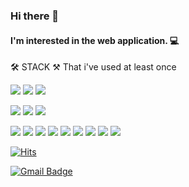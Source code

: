 ### Hi there 👋

#### I'm interested in the web application. 💻

🛠 STACK ⚒
That i've used at least once

<a align="right" href="" target="_blank"><img src="https://img.shields.io/badge/-React.js-61DAFB?style=flat-square&logo=React&logoColor=white"/></a>
<a align="right" href="" target="_blank"><img src="https://img.shields.io/badge/-Node.js-339933?style=flat-square&logo=Node.js&logoColor=white"/></a>
<a align="right" href="" target="_blank"><img src="https://img.shields.io/badge/-MongoDB-47A248?style=flat-square&logo=MongoDB&logoColor=white"/></a>
  
<a align="right" href="" target="_blank"><img src="https://img.shields.io/badge/-HTML5-E34F26?style=flat-square&logo=HTML5&logoColor=white"/></a>
<a align="right" href="" target="_blank"><img src="https://img.shields.io/badge/-CSS3-1572B6?style=flat-square&logo=CSS3&logoColor=white"/></a>
<a align="right" href="" target="_blank"><img src="https://img.shields.io/badge/-JavaScript-F7DF1E?style=flat-square&logo=JavaScript&logoColor=white"/></a>
  
<a align="right" href="" target="_blank"><img src="https://img.shields.io/badge/-JAVA-007396?style=flat-square&logo=JAVA&logoColor=white"/></a>
<a align="right" href="" target="_blank"><img src="https://img.shields.io/badge/-Python-3776AB?style=flat-square&logo=Python&logoColor=white"/></a>
<a align="right" href="" target="_blank"><img src="https://img.shields.io/badge/-C-A8B9CC?style=flat-square&logo=C&logoColor=white"/></a>
<a align="right" href="" target="_blank"><img src="https://img.shields.io/badge/-C++-00599C?style=flat-square&logo=C++&logoColor=white"/></a>
<a align="right" href="" target="_blank"><img src="https://img.shields.io/badge/-PHP-777BB4?style=flat-square&logo=PHP&logoColor=white"/></a>
<a align="right" href="" target="_blank"><img src="https://img.shields.io/badge/-MySQL-4479A1?style=flat-square&logo=MySQL&logoColor=white"/></a>
<a align="right" href="" target="_blank"><img src="https://img.shields.io/badge/-PostgreSQL-336791?style=flat-square&logo=PostgreSQL&logoColor=white"/></a>
<a align="right" href="" target="_blank"><img src="https://img.shields.io/badge/-SQLite-003B57?style=flat-square&logo=SQLite&logoColor=white"/></a>
<a align="right" href="" target="_blank"><img src="https://img.shields.io/badge/-OpenCV-5C3EE8?style=flat-square&logo=OpenCV&logoColor=white"/></a>





[![Hits](https://hits.seeyoufarm.com/api/count/incr/badge.svg?url=https%3A%2F%2Fgithub.com%2Fsumiini%2Fhit-counter&count_bg=%2379C83D&title_bg=%23555555&icon=&icon_color=%23E7E7E7&title=hits&edge_flat=false)](https://hits.seeyoufarm.com)


  [![Gmail Badge](https://img.shields.io/badge/Gmail-d14836?style=flat-square&logo=Gmail&logoColor=white&link=mailto:snugyun01@gmail.com)](mailto:sumiini515@gmail.com)
	
